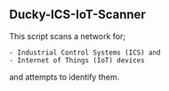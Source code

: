 ## Ducky-ICS-IoT-Scanner
This script scans a network for;

    - Industrial Control Systems (ICS) and 
    - Internet of Things (IoT) devices 
and attempts to identify them.
